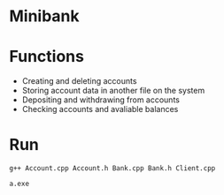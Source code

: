 # Minibank

# Functions

- Creating and deleting accounts
- Storing account data in another file on the system
- Depositing and withdrawing from accounts
- Checking accounts and avaliable balances 

# Run

```g++ Account.cpp Account.h Bank.cpp Bank.h Client.cpp```

```a.exe```

